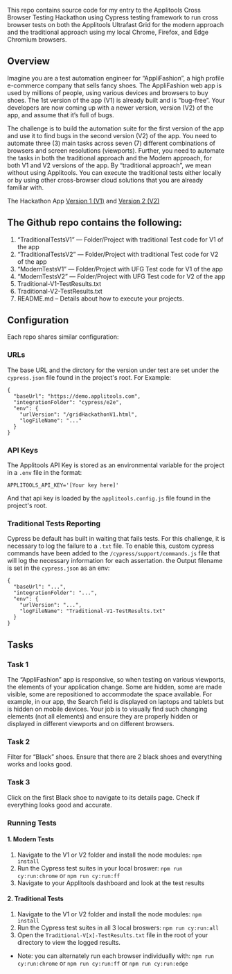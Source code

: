 This repo contains source code for my entry to the Applitools Cross Browser Testing Hackathon using Cypress testing framework to run cross browser tests on both the Applitools Ultrafast Grid for the modern approach and the traditional approach using my local Chrome, Firefox, and Edge Chromium browsers.

## Overview

Imagine you are a test automation engineer for “AppliFashion”, a high profile e-commerce company that sells fancy shoes. The AppliFashion web app is used by millions of people, using various devices and browsers to buy shoes. The 1st version of the app (V1) is already built and is “bug-free”. Your developers are now coming up with a newer version, version (V2) of the app, and assume that it’s full of bugs.

The challenge is to build the automation suite for the first version of the app and use it to find bugs in the second version (V2) of the app. You need to automate three (3) main tasks across seven (7) different combinations of browsers and screen resolutions (viewports). Further, you need to automate the tasks in both the traditional approach and the Modern approach, for both V1 and V2 versions of the app. By “traditional approach”, we mean without using Applitools. You can execute the traditional tests either locally or by using other cross-browser cloud solutions that you are already familiar with.

The Hackathon App
[Version 1 (V1)](https://demo.applitools.com/gridHackathonV1.html) and 
[Version 2 (V2)](https://demo.applitools.com/gridHackathonV2.html)

## The Github repo contains the following:

1. “TraditionalTestsV1” — Folder/Project with traditional Test code for V1 of the app
1. “TraditionalTestsV2” — Folder/Project with traditional Test code for V2 of the app
1. “ModernTestsV1” — Folder/Project with UFG Test code for V1 of the app
1. “ModernTestsV2” — Folder/Project with UFG Test code for V2 of the app
1. Traditional-V1-TestResults.txt
1. Traditional-V2-TestResults.txt
1. README.md – Details about how to execute your projects.

## Configuration

Each repo shares similar configuration:

### URLs

The base URL and the dirctory for the version under test are set under the `cypress.json` file found in the project's root. For Example:

```
{
  "baseUrl": "https://demo.applitools.com",
  "integrationFolder": "cypress/e2e",
  "env": {
    "urlVersion": "/gridHackathonV1.html",
    "logFileName": "..."
  }
}
```

### API Keys 

The Applitools API Key is stored as an environmental variable for the project in a `.env` file in the format:

```
APPLITOOLS_API_KEY='[Your key here]'
```

And that api key is loaded by the `applitools.config.js` file found in the project's root.

### Traditional Tests Reporting

Cypress be default has built in waiting that fails tests. For this challenge, it is necessary to log the failure to a `.txt` file. To enable this, custom cypress commands have been added to the `/cypress/support/commands.js` file that will log the necessary information for each assertation.  the Output filename is set in the `cypress.json` as an env:
```
{
  "baseUrl": "...",
  "integrationFolder": "...",
  "env": {
    "urlVersion": "...",
    "logFileName": "Traditional-V1-TestResults.txt"
  }
}
```

## Tasks

### Task 1

The “AppliFashion” app is responsive, so when testing on various viewports, the elements of your application change. Some are hidden, some are made visible, some are repositioned to accommodate the space available. For example, in our app, the Search field is displayed on laptops and tablets but is hidden on mobile devices. Your job is to visually find such changing elements (not all elements) and ensure they are properly hidden or displayed in different viewports and on different browsers.

### Task 2

Filter for “Black” shoes. Ensure that there are 2 black shoes and everything works and looks good.

### Task 3

Click on the first Black shoe to navigate to its details page. Check if everything looks good and accurate.

### Running Tests

#### 1. Modern Tests

1. Navigate to the V1 or V2 folder and install the node modules: `npm install`
1. Run the Cypress test suites in your local broswer: `npm run cy:run:chrome` or `npm run cy:run:ff`
1. Navigate to your Applitools dashboard and look at the test results

#### 2. Traditional Tests

1. Navigate to the V1 or V2 folder and install the node modules: `npm install`
1. Run the Cypress test suites in all 3 local broswers: `npm run cy:run:all`
1. Open the `Traditional-V[x]-TestResults.txt` file in the root of your directory to view the logged results.

- Note: you can alternately run each browser individually with: `npm run cy:run:chrome` or `npm run cy:run:ff` or `npm run cy:run:edge`
